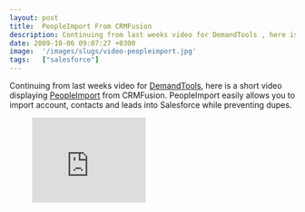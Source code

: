 ```yaml
---
layout: post
title:  PeopleImport From CRMFusion
description: Continuing from last weeks video for DemandTools , here is a short video displaying PeopleImport  from CRMFusion. PeopleImport easily allows you to import account, contacts and leads into Salesforce while preventing dupes.
date: 2009-10-06 09:07:27 +0300
image:  '/images/slugs/video-peopleimport.jpg'
tags:   ["salesforce"]
---
```

<p>Continuing from last weeks video for <a href="/2009/09/28/video-demandtools/" target="_blank">DemandTools</a>, here is a short video displaying <a href="http://www.crmfusion.com/peopleimport/" target="_blank">PeopleImport</a> from CRMFusion. PeopleImport easily allows you to import account, contacts and leads into Salesforce while preventing dupes.</p>
<figure class="kg-card kg-embed-card"><iframe width="200" height="150" src="https://www.youtube.com/embed/4BuvOeqEgRo?feature=oembed" frameborder="0" allow="accelerometer; autoplay; clipboard-write; encrypted-media; gyroscope; picture-in-picture" allowfullscreen></iframe></figure>
